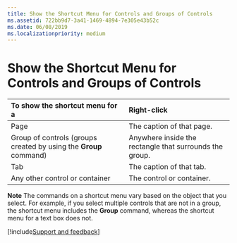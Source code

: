 ```yaml
---
title: Show the Shortcut Menu for Controls and Groups of Controls
ms.assetid: 722bb9d7-3a41-1469-4894-7e305e43b52c
ms.date: 06/08/2019
ms.localizationpriority: medium
---
```



# Show the Shortcut Menu for Controls and Groups of Controls


|**To show the shortcut menu for a**|**Right-click**|
|:-----|:-----|
|Page|The caption of that page.|
|Group of controls (groups created by using the **Group** command)|Anywhere inside the rectangle that surrounds the group.|
|Tab|The caption of that tab.|
|Any other control or container|The control or container.|

 **Note** The commands on a shortcut menu vary based on the object that you select. For example, if you select multiple controls that are not in a group, the shortcut menu includes the **Group** command, whereas the shortcut menu for a text box does not.

[!include[Support and feedback](~/includes/feedback-boilerplate.md)]